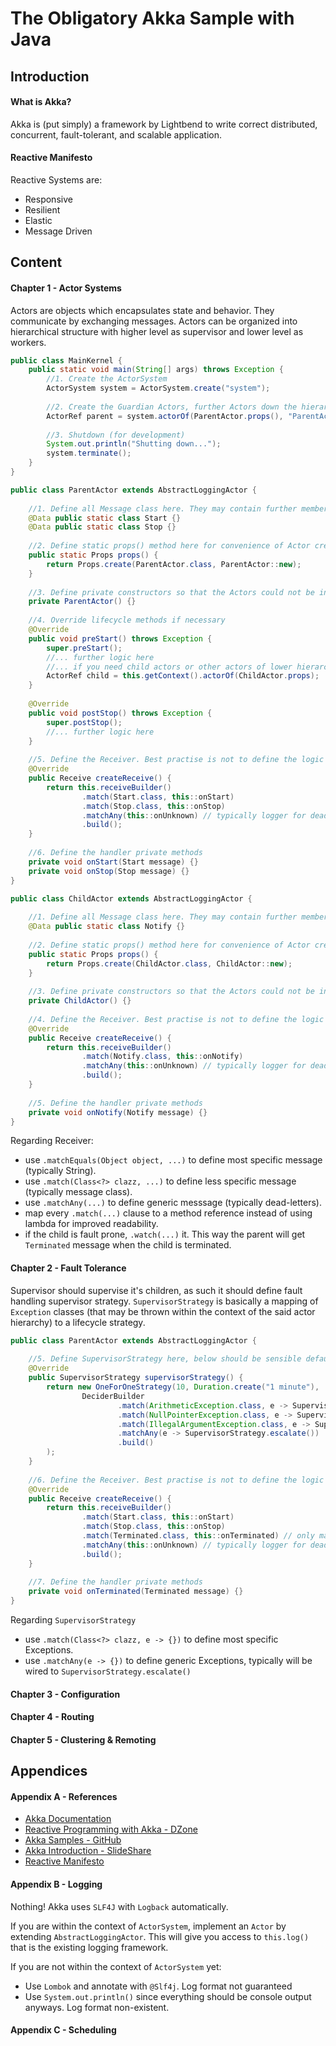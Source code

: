 The Obligatory Akka Sample with Java
===

Introduction
---
#### What is Akka?
Akka is (put simply) a framework by Lightbend to write correct distributed, concurrent, fault-tolerant, and scalable application.

#### Reactive Manifesto
Reactive Systems are:
- Responsive
- Resilient
- Elastic
- Message Driven 

Content
---
#### Chapter 1 - Actor Systems
Actors are objects which encapsulates state and behavior. They communicate by exchanging messages. Actors can be organized into hierarchical structure with higher level as supervisor and lower level as workers.

```java
public class MainKernel {
    public static void main(String[] args) throws Exception {
        //1. Create the ActorSystem
        ActorSystem system = ActorSystem.create("system");
        
        //2. Create the Guardian Actors, further Actors down the hierarchy should be created by the Guardian or Supervisor
        ActorRef parent = system.actorOf(ParentActor.props(), "ParentActor");
        
        //3. Shutdown (for development)
        System.out.println("Shutting down...");
        system.terminate();
    }
}
```

```java
public class ParentActor extends AbstractLoggingActor {
    
    //1. Define all Message class here. They may contain further members but they should be minimal and native
    @Data public static class Start {}
    @Data public static class Stop {}
    
    //2. Define static props() method here for convenience of Actor creations 
    public static Props props() {
        return Props.create(ParentActor.class, ParentActor::new);
    }
    
    //3. Define private constructors so that the Actors could not be instantiated outside the system
    private ParentActor() {}
    
    //4. Override lifecycle methods if necessary
    @Override
    public void preStart() throws Exception {
        super.preStart();
        //... further logic here
        //... if you need child actors or other actors of lower hierarchy, create here.
        ActorRef child = this.getContext().actorOf(ChildActor.props);
    }
    
    @Override
    public void postStop() throws Exception {
        super.postStop();
        //... further logic here
    }
    
    //5. Define the Receiver. Best practise is not to define the logic here, instead defer to another method with naming convention as onXXX.
    @Override
    public Receive createReceive() {
        return this.receiveBuilder()
                .match(Start.class, this::onStart)
                .match(Stop.class, this::onStop)
                .matchAny(this::onUnknown) // typically logger for dead-letters
                .build();
    }
    
    //6. Define the handler private methods
    private void onStart(Start message) {}
    private void onStop(Stop message) {}
}
```

```java
public class ChildActor extends AbstractLoggingActor {
    
    //1. Define all Message class here. They may contain further members but they should be minimal and native
    @Data public static class Notify {}
    
    //2. Define static props() method here for convenience of Actor creations 
    public static Props props() {
        return Props.create(ChildActor.class, ChildActor::new);
    }
    
    //3. Define private constructors so that the Actors could not be instantiated outside the system
    private ChildActor() {}
    
    //4. Define the Receiver. Best practise is not to define the logic here, instead defer to another method with naming convention as onXXX.
    @Override
    public Receive createReceive() {
        return this.receiveBuilder()
                .match(Notify.class, this::onNotify)
                .matchAny(this::onUnknown) // typically logger for dead-letters
                .build();
    }
    
    //5. Define the handler private methods
    private void onNotify(Notify message) {}
}
```

Regarding Receiver:
- use `.matchEquals(Object object, ...)` to define most specific message (typically String).
- use `.match(Class<?> clazz, ...)` to define less specific message (typically message class).
- use `.matchAny(...)` to define generic messsage (typically dead-letters).
- map every `.match(...)` clause to a method reference instead of using lambda for improved readability.
- if the child is fault prone, `.watch(...)` it. This way the parent will get `Terminated` message when the child is terminated.

#### Chapter 2 - Fault Tolerance
Supervisor should supervise it's children, as such it should define fault handling supervisor strategy. `SupervisorStrategy` is basically a mapping of `Exception` classes (that may be thrown within the context of the said actor hierarchy) to a lifecycle strategy.

```java
public class ParentActor extends AbstractLoggingActor {
    
    //5. Define SupervisorStrategy here, below should be sensible default
    @Override
    public SupervisorStrategy supervisorStrategy() {
        return new OneForOneStrategy(10, Duration.create("1 minute"),
                DeciderBuilder
                        .match(ArithmeticException.class, e -> SupervisorStrategy.resume())
                        .match(NullPointerException.class, e -> SupervisorStrategy.restart())
                        .match(IllegalArgumentException.class, e -> SupervisorStrategy.stop())
                        .matchAny(e -> SupervisorStrategy.escalate())
                        .build()
        );
    }
    
    //6. Define the Receiver. Best practise is not to define the logic here, instead defer to another method with naming convention as onXXX.
    @Override
    public Receive createReceive() {
        return this.receiveBuilder()
                .match(Start.class, this::onStart)
                .match(Stop.class, this::onStop)
                .match(Terminated.class, this::onTerminated) // only matched for Guardian or Supervisors, see Fault-Tolerance
                .matchAny(this::onUnknown) // typically logger for dead-letters
                .build();
    }
    
    //7. Define the handler private methods
    private void onTerminated(Terminated message) {}
}
```

Regarding `SupervisorStrategy`
- use `.match(Class<?> clazz, e -> {})` to define most specific Exceptions.
- use `.matchAny(e -> {})` to define generic Exceptions, typically will be wired to `SupervisorStrategy.escalate()`

#### Chapter 3 - Configuration
#### Chapter 4 - Routing
#### Chapter 5 - Clustering & Remoting

Appendices
---
#### Appendix A - References
- [Akka Documentation](http://doc.akka.io/docs/akka/2.5/java.html)
- [Reactive Programming with Akka - DZone](https://dzone.com/refcardz/reactive-programming-akka)
- [Akka Samples - GitHub](https://github.com/akka/akka-samples)
- [Akka Introduction - SlideShare](https://www.slideshare.net/jboner/introducing-akka)
- [Reactive Manifesto](http://www.reactivemanifesto.org/)

#### Appendix B - Logging
Nothing! Akka uses `SLF4J` with `Logback` automatically.

If you are within the context of `ActorSystem`, implement an `Actor` by extending `AbstractLoggingActor`. This will give you access to `this.log()` that is the existing logging framework.

If you are not within the context of `ActorSystem` yet:
- Use `Lombok` and annotate with `@Slf4j`. Log format not guaranteed
- Use `System.out.println()` since everything should be console output anyways. Log format non-existent.

#### Appendix C - Scheduling

